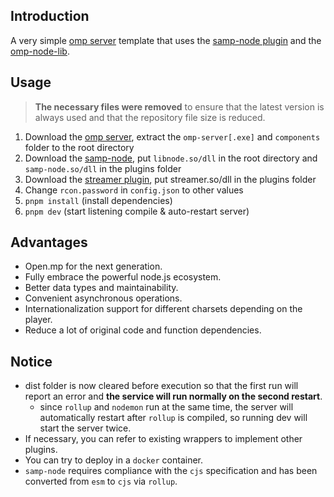 ## Introduction

A very simple [omp server](https://github.com/openmultiplayer/server-beta) template that uses the [samp-node plugin](https://github.com/AmyrAhmady/samp-node) and the [omp-node-lib](https://github.com/yucarl77/omp-node-lib).

## Usage

> **The necessary files were removed** to ensure that the latest version is always used and that the repository file size is reduced.

1. Download the [omp server](https://github.com/openmultiplayer/server-beta/releases), extract the `omp-server[.exe]` and `components` folder to the root directory
2. Download the [samp-node](https://github.com/AmyrAhmady/samp-node/releases), put `libnode.so/dll` in the root directory and `samp-node.so/dll` in the plugins folder
3. Download the [streamer plugin](https://github.com/samp-incognito/samp-streamer-plugin/releases), put streamer.so/dll in the plugins folder
4. Change `rcon.password` in `config.json` to other values
5. `pnpm install` (install dependencies)
6. `pnpm dev` (start listening compile & auto-restart server)

## Advantages

- Open.mp for the next generation.
- Fully embrace the powerful node.js ecosystem.
- Better data types and maintainability.
- Convenient asynchronous operations.
- Internationalization support for different charsets depending on the player.
- Reduce a lot of original code and function dependencies.

## Notice

- dist folder is now cleared before execution so that the first run will report an error and **the service will run normally on the second restart**.
  - since `rollup` and `nodemon` run at the same time, the server will automatically restart after `rollup` is compiled, so running dev will start the server twice.
- If necessary, you can refer to existing wrappers to implement other plugins.
- You can try to deploy in a `docker` container.
- `samp-node` requires compliance with the `cjs` specification and has been converted from `esm` to `cjs` via `rollup`.

